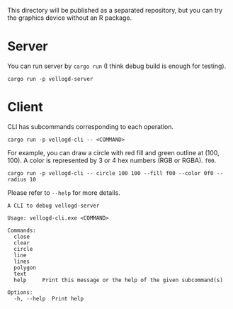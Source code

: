 This directory will be published as a separated repository, but you can try the
graphics device without an R package.

# Server

You can run server by `cargo run` (I think debug build is enough for testing).

```console
cargo run -p vellogd-server
```

# Client

CLI has subcommands corresponding to each operation.

```console
cargo run -p vellogd-cli -- <COMMAND>
```

For example, you can draw a circle with red fill and green outline at (100, 100).
A color is represented by 3 or 4 hex numbers (RGB or RGBA). `f00`.

```
cargo run -p vellogd-cli -- circle 100 100 --fill f00 --color 0f0 --radius 10
```

Please refer to `--help` for more details.

``` console
A CLI to debug vellogd-server

Usage: vellogd-cli.exe <COMMAND>

Commands:
  close
  clear
  circle
  line
  lines
  polygon
  text
  help     Print this message or the help of the given subcommand(s)

Options:
  -h, --help  Print help
```